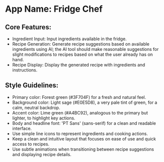 # **App Name**: Fridge Chef

## Core Features:

- Ingredient Input: Input ingredients available in the fridge.
- Recipe Generation: Generate recipe suggestions based on available ingredients using AI; the AI tool should make reasonable suggestions for slight modifications to recipes based on what the user already has on hand.  
- Recipe Display: Display the generated recipe with ingredients and instructions.

## Style Guidelines:

- Primary color: Forest green (#3F704F) for a fresh and natural feel.
- Background color: Light sage (#E0E5D8), a very pale tint of green, for a calm, neutral backdrop.
- Accent color: Lime green (#A4BC92), analogous to the primary but lighter, to highlight key actions.
- Body and headline font: 'PT Sans' (sans-serif) for a clean and readable interface.
- Use simple line icons to represent ingredients and cooking actions.
- Keep a clean and intuitive layout that focuses on ease of use and quick access to recipes.
- Use subtle animations when transitioning between recipe suggestions and displaying recipe details.